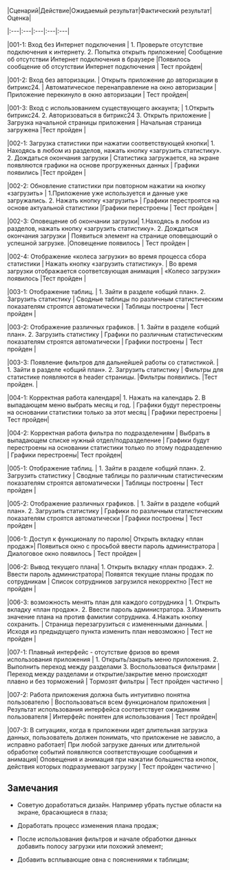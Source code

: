 |Cценарий|Действие|Ожидаемый результат|Фактический результат| Оценка|

|:---|:---|:---|:---|:---|

|001-1: Вход без Интернет подключения | 1. Проверьте отсутствие подключения к интернету. 2. Попытка открыть приложение| Сообщение об отсутствии Интернет подключения в браузере |Появилось сообщение об отсутствии Интернет подключения | Тест пройден|

|001-2: Вход без авторизации. | Открыть приложение до авторизации в битрикс24. | Автоматическое перенаправление на окно авторизации | Приложение перекинуло в окно авторизации | Тест пройден|

|001-3: Вход с использованием существующего аккаунта; | 1.Открыть битрикс24. 2. Авторизоваться в битрикс24 3. Открыть приложение | Загрузка начальной страницы приложения | Начальная страница загружена |Тест пройден |

|002-1: Загрузка статистики при нажатии соответствующей кнопки| 1. Находясь в любом из разделов, нажать кнопку «загрузить статистику». 2. Дождаться окончания загрузки | Статистика загружается, на экране появляются графики на основе прогруженных данных | Графики появились |Тест пройден |

|002-2: Обновление статистики при повторном нажатии на кнопку «загрузить» | 1.Приложение уже используется и данные уже загружались. 2. Нажать кнопку «загрузить» | Графики перестроятся на основе актуальной статистики |Графики перестроены | Тест пройден |

|002-3: Оповещение об окончании загрузки| 1.Находясь в любом из разделов, нажать кнопку «загрузить статистику». 2. Дождаться окончания загрузки | Появиться элемент на странице оповещающий о успешной загрузке. |Оповещение появилось | Тест пройден |

|002-4: Отображение «колеса загрузки» во время процесса сбора статистики | Нажать кнопку «загрузить статистику». | Во время загрузки отображается соответсвующая анимация | «Колесо загрузки» появилось |Тест пройден |

|003-1: Отображение таблиц. | 1. Зайти в разделе «общий план». 2. Загрузить статистику | Сводные таблицы по различным статистическим показателям строятся автоматически | Таблицы построены | Тест пройден |

|003-2: Отображение различных графиков. | 1. Зайти в разделе «общий план». 2. Загрузить статистику | Графики по различным статистическим показателям строятся автоматически | Графики построены | Тест пройден |

|003-3: Появление фильтров для дальнейшей работы со статистикой. | 1. Зайти в разделе «общий план». 2. Загрузить статистику | Фильтры для статистике появляются в header страницы. |Фильтры появились. |Тест пройден. |

|004-1: Корректная работа календаря| 1. Нажать на календарь 2. В выпадающем меню выбрать месяц и год. | Графики будут перестроены на основании статистики только за этот месяц | Графики перестроены | Тест пройден|

|004-2: Корректная работа фильтра по подразделениям | Выбрать в выпадающем списке нужный отдел/подразделение | Графики будут перестроены на основании статистики только по этому подразделению | Графики перестроены| Тест пройден|

|005-1: Отображение таблиц. | 1. Зайти в разделе «общий план». 2. Загрузить статистику | Сводные таблицы по различным статистическим показателям строятся автоматически | Таблицы построены | Тест пройден |

|005-2: Отображение различных графиков. | 1. Зайти в разделе «общий план». 2. Загрузить статистику | Графики по различным статистическим показателям строятся автоматически | Графики построены | Тест пройден |

|006-1: Доступ к функционалу по паролю| Открыть вкладку «план продаж»| Появиться окно с просьбой ввести пароль администратора | Диалоговое окно появилось | Тест пройден |

|006-2: Вывод текущего плана| 1. Открыть вкладку «план продаж». 2. Ввести пароль администратора| Появятся текущие планы продаж по сотрудникам | Список сотрудников загрузился некорректно |Тест не пройден |

|006-3: возможность менять план для каждого сотрудника | 1. Открыть вкладку «план продаж». 2. Ввести пароль администратора. 3.Изменить значение плана на против фамилии сотрудника. 4.Нажать кнопку сохранить. | Страница перезагрузиться с измененными данными. | Исходя из предыдущего пункта изменить план невозможно | Тест не пройден |

|007-1: Плавный интерфейс - отсутствие фризов во время использования приложения | 1. Открыть/закрыть меню приложения. 2. Выполнить переход между разделами 3. Воспользоваться фильтрами | Переход между разделами и открытие/закрытие меню происходят плавно и без торможений | Тормозят фильтры | Тест пройден частично |

|007-2: Работа приложения должна быть интуитивно понятна пользователю | Воспользоваться всем функционалом приложения | Результат использования интерфейса соответствует ожиданиям пользователя | Интерфейс понятен для использования | Тест пройден|

|007-3: В ситуациях, когда в приложении идет длительная загрузка данных, пользователь должен понимать, что приложение не зависло, а исправно работает| При любой загрузке данных или длительной обработке событий появляются соответствующие сообщения и анимация| Оповещения и анимация при нажатии большинства кнопок, действия которых подразумевают загрузку | Тест пройден частично |

## Замечания

* Советую доработаться дизайн. Например убрать пустые области на экране, брасающиеся в глаза;

* Доработать процесс изменения плана продаж;

* После использования фильтров и начале обработки данных добавить полосу загрузки или похожий элемент;

* Добавить всплывающие овна с пояснениями к таблицам;
